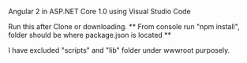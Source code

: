 Angular 2 in ASP.NET Core 1.0 using Visual Studio Code

Run this after Clone or downloading.
 ** From console run "npm install", folder should be where package.json is located **
  
  I have excluded "scripts" and "lib" folder under wwwroot purposely.